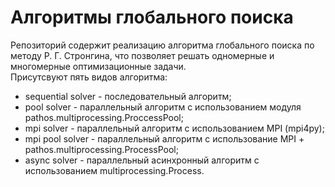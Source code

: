 # Алгоритмы глобального поиска

Репозиторий содержит реализацию алгоритма глобального поиска по методу Р. Г. Стронгина, что позволяет решать одномерные и многомерные оптимизационные задачи.\
Присутсвуют пять видов алгоритма:
* sequential solver - последовательный алгоритм;
* pool solver - параллельный алгоритм с использованием модуля pathos.multiprocessing.ProccessPool;
* mpi solver - параллельный алгоритм с использованием MPI (mpi4py);
* mpi pool solver - параллельный алгоритм с использование MPI + pathos.multiprocessing.ProcessPool;
* async solver - параллельный асинхронный алгоритм с использованием multiprocessing.Process.
